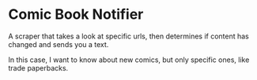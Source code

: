 Comic Book Notifier
===================

A scraper that takes a look at specific urls, then determines if content has changed and sends you a text. 

In this case, I want to know about new comics, but only specific ones, like trade paperbacks. 
